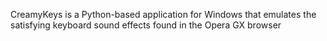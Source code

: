 CreamyKeys is a Python-based application for Windows that emulates the satisfying keyboard sound effects found in the Opera GX browser
